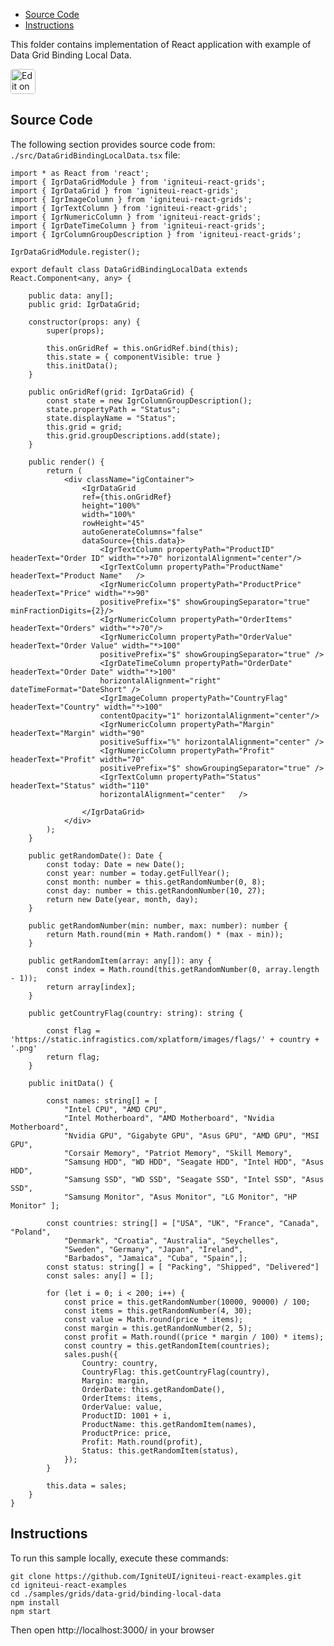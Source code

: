 <!-- NOTE: do not change this file because it will be auto re-generated from template file: -->
<!-- https://github.com/IgniteUI/igniteui-react-examples/tree/master/templates/sample/ReadMe.md -->

<!-- ## Table of Contents -->
<!-- - [Sample Preview](#Sample-Preview) -->
- [Source Code](#Source-Code)
- [Instructions](#Instructions)

This folder contains implementation of React application with example of Data Grid Binding Local Data.
<!-- in the Data Grid component -->
<!-- [Data Grid](https://infragistics.com/Reactsite/components/data-grid.html) -->

<html lang="en" xmlns="http://www.w3.org/1999/xhtml">
    <body>
        <a target="_blank" href="https://codesandbox.io/s/github/IgniteUI/igniteui-react-examples/tree/master/samples/grids/data-grid/binding-local-data?fontsize=14&hidenavigation=1&theme=dark&view=preview&file=/src/DataGridBindingLocalData.tsx" rel="noopener noreferrer">
            <img height="40px" style="border-radius: 0.25rem" alt="Edit on CodeSandbox" src="https://static.infragistics.com/xplatform/images/sandbox/code.png"/>
        </a>
        <!-- <a target="_blank"
href="https://codesandbox.io/s/github/IgniteUI/igniteui-react-examples/tree/master/samples/maps/geo-map/binding-csv-points?fontsize=14&hidenavigation=1&theme=dark&view=preview">
            <img alt="Edit Sample" src="https://codesandbox.io/static/img/play-codesandbox.svg"/>
        </a> -->
        <!-- <a target="_blank" style="margin-left: 0.5rem"
href="https://codesandbox.io/embed/github/IgniteUI/igniteui-react-examples/tree/master/samples/grids/data-grid/binding-local-data?fontsize=14&hidenavigation=1&theme=dark&view=preview&file=/src/DataGridBindingLocalData.tsx">
            <img height="40px" style="border-radius: 5px" alt="View on CodeSandbox" src="https://static.infragistics.com/xplatform/images/sandbox/view.png"/>
        </a> -->
        <!-- <a target="_blank"
href="https://codesandbox.io/embed/github/IgniteUI/igniteui-react-examples/tree/master/samples/maps/geo-map/binding-csv-points?fontsize=14&hidenavigation=1&theme=dark&view=preview">
            <img alt="View on CodeSandbox" src="https://static.infragistics.com/xplatform/images/sandbox/view.png"/>
        </a>
https://codesandbox.io/embed/react-treemap-overview-rtb45
https://codesandbox.io/static/img/play-codesandbox.svg
https://codesandbox.io/embed/react-treemap-overview-rtb45?view=browser -->
    </body>
</html>

<!-- ## Sample Preview -->

<!-- <iframe
  src="https://codesandbox.io/embed/github/IgniteUI/igniteui-react-examples/tree/master/samples/grids/data-grid/binding-local-data?fontsize=14&hidenavigation=1&theme=dark&view=preview&file=/src/DataGridBindingLocalData.tsx"
  style="width:100%; height:400px; border:0; border-radius: 4px; overflow:hidden;"
  allow="accelerometer; ambient-light-sensor; camera; encrypted-media; geolocation; gyroscope; hid; microphone; midi; payment; usb; vr"
  sandbox="allow-forms allow-modals allow-popups allow-presentation allow-same-origin allow-scripts"
></iframe> -->

## Source Code

The following section provides source code from:
`./src/DataGridBindingLocalData.tsx` file:

```tsx
import * as React from 'react';
import { IgrDataGridModule } from 'igniteui-react-grids';
import { IgrDataGrid } from 'igniteui-react-grids';
import { IgrImageColumn } from 'igniteui-react-grids';
import { IgrTextColumn } from 'igniteui-react-grids';
import { IgrNumericColumn } from 'igniteui-react-grids';
import { IgrDateTimeColumn } from 'igniteui-react-grids';
import { IgrColumnGroupDescription } from 'igniteui-react-grids';

IgrDataGridModule.register();

export default class DataGridBindingLocalData extends React.Component<any, any> {

    public data: any[];
    public grid: IgrDataGrid;

    constructor(props: any) {
        super(props);

        this.onGridRef = this.onGridRef.bind(this);
        this.state = { componentVisible: true }
        this.initData();
    }

    public onGridRef(grid: IgrDataGrid) {
        const state = new IgrColumnGroupDescription();
        state.propertyPath = "Status";
        state.displayName = "Status";
        this.grid = grid;
        this.grid.groupDescriptions.add(state);
    }

    public render() {
        return (
            <div className="igContainer">
                <IgrDataGrid
                ref={this.onGridRef}
                height="100%"
                width="100%"
                rowHeight="45"
                autoGenerateColumns="false"
                dataSource={this.data}>
                    <IgrTextColumn propertyPath="ProductID" headerText="Order ID" width="*>70" horizontalAlignment="center"/>
                    <IgrTextColumn propertyPath="ProductName" headerText="Product Name"   />
                    <IgrNumericColumn propertyPath="ProductPrice" headerText="Price" width="*>90"
                    positivePrefix="$" showGroupingSeparator="true" minFractionDigits={2}/>
                    <IgrNumericColumn propertyPath="OrderItems" headerText="Orders" width="*>70"/>
                    <IgrNumericColumn propertyPath="OrderValue" headerText="Order Value" width="*>100"
                    positivePrefix="$" showGroupingSeparator="true" />
                    <IgrDateTimeColumn propertyPath="OrderDate" headerText="Order Date" width="*>100"
                    horizontalAlignment="right" dateTimeFormat="DateShort" />
                    <IgrImageColumn propertyPath="CountryFlag" headerText="Country" width="*>100"
                    contentOpacity="1" horizontalAlignment="center"/>
                    <IgrNumericColumn propertyPath="Margin" headerText="Margin" width="90"
                    positiveSuffix="%" horizontalAlignment="center" />
                    <IgrNumericColumn propertyPath="Profit" headerText="Profit" width="70"
                    positivePrefix="$" showGroupingSeparator="true" />
                    <IgrTextColumn propertyPath="Status" headerText="Status" width="110"
                    horizontalAlignment="center"   />

                </IgrDataGrid>
            </div>
        );
    }

    public getRandomDate(): Date {
        const today: Date = new Date();
        const year: number = today.getFullYear();
        const month: number = this.getRandomNumber(0, 8);
        const day: number = this.getRandomNumber(10, 27);
        return new Date(year, month, day);
    }

    public getRandomNumber(min: number, max: number): number {
        return Math.round(min + Math.random() * (max - min));
    }

    public getRandomItem(array: any[]): any {
        const index = Math.round(this.getRandomNumber(0, array.length - 1));
        return array[index];
    }

    public getCountryFlag(country: string): string {

        const flag = 'https://static.infragistics.com/xplatform/images/flags/' + country + '.png'
        return flag;
    }

    public initData() {

        const names: string[] = [
            "Intel CPU", "AMD CPU",
            "Intel Motherboard", "AMD Motherboard", "Nvidia Motherboard",
            "Nvidia GPU", "Gigabyte GPU", "Asus GPU", "AMD GPU", "MSI GPU",
            "Corsair Memory", "Patriot Memory", "Skill Memory",
            "Samsung HDD", "WD HDD", "Seagate HDD", "Intel HDD", "Asus HDD",
            "Samsung SSD", "WD SSD", "Seagate SSD", "Intel SSD", "Asus SSD",
            "Samsung Monitor", "Asus Monitor", "LG Monitor", "HP Monitor" ];

        const countries: string[] = ["USA", "UK", "France", "Canada", "Poland",
            "Denmark", "Croatia", "Australia", "Seychelles",
            "Sweden", "Germany", "Japan", "Ireland",
            "Barbados", "Jamaica", "Cuba", "Spain",];
        const status: string[] = [ "Packing", "Shipped", "Delivered"]
        const sales: any[] = [];

        for (let i = 0; i < 200; i++) {
            const price = this.getRandomNumber(10000, 90000) / 100;
            const items = this.getRandomNumber(4, 30);
            const value = Math.round(price * items);
            const margin = this.getRandomNumber(2, 5);
            const profit = Math.round((price * margin / 100) * items);
            const country = this.getRandomItem(countries);
            sales.push({
                Country: country,
                CountryFlag: this.getCountryFlag(country),
                Margin: margin,
                OrderDate: this.getRandomDate(),
                OrderItems: items,
                OrderValue: value,
                ProductID: 1001 + i,
                ProductName: this.getRandomItem(names),
                ProductPrice: price,
                Profit: Math.round(profit),
                Status: this.getRandomItem(status),
            });
        }

        this.data = sales;
    }
}

```

## Instructions
To run this sample locally, execute these commands:

```
git clone https://github.com/IgniteUI/igniteui-react-examples.git
cd igniteui-react-examples
cd ./samples/grids/data-grid/binding-local-data
npm install
npm start

```

Then open http://localhost:3000/ in your browser

